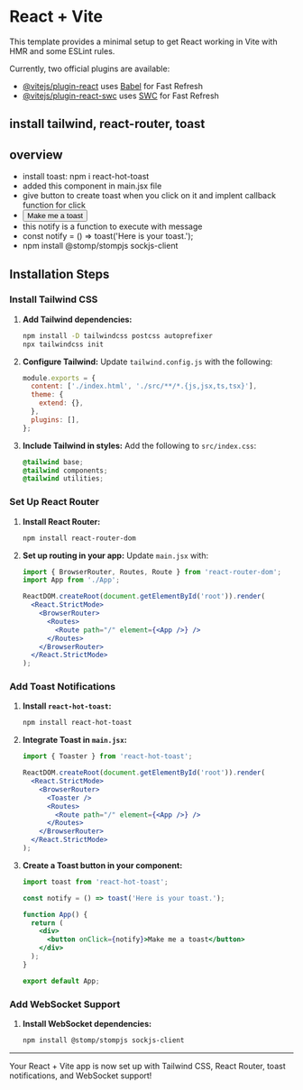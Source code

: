 # React + Vite

This template provides a minimal setup to get React working in Vite with HMR and some ESLint rules.

Currently, two official plugins are available:

- [@vitejs/plugin-react](https://github.com/vitejs/vite-plugin-react/blob/main/packages/plugin-react/README.md) uses [Babel](https://babeljs.io/) for Fast Refresh
- [@vitejs/plugin-react-swc](https://github.com/vitejs/vite-plugin-react-swc) uses [SWC](https://swc.rs/) for Fast Refresh

## install tailwind, react-router, toast

## overview 
-  install toast: npm i react-hot-toast
-  added this component in main.jsx file   <Toaster />
- give button to create toast when you click on it and implent callback function for click
- <button onClick={notify}>Make me a toast</button>
- this notify is a function to execute with message
- const notify = () => toast('Here is your toast.');
- npm install @stomp/stompjs sockjs-client
## Installation Steps

### Install Tailwind CSS

1. **Add Tailwind dependencies:**
   ```bash
   npm install -D tailwindcss postcss autoprefixer
   npx tailwindcss init
   ```

2. **Configure Tailwind:**
   Update `tailwind.config.js` with the following:
   ```javascript
   module.exports = {
     content: ['./index.html', './src/**/*.{js,jsx,ts,tsx}'],
     theme: {
       extend: {},
     },
     plugins: [],
   };
   ```

3. **Include Tailwind in styles:**
   Add the following to `src/index.css`:
   ```css
   @tailwind base;
   @tailwind components;
   @tailwind utilities;
   ```

### Set Up React Router

1. **Install React Router:**
   ```bash
   npm install react-router-dom
   ```

2. **Set up routing in your app:**
   Update `main.jsx` with:
   ```jsx
   import { BrowserRouter, Routes, Route } from 'react-router-dom';
   import App from './App';

   ReactDOM.createRoot(document.getElementById('root')).render(
     <React.StrictMode>
       <BrowserRouter>
         <Routes>
           <Route path="/" element={<App />} />
         </Routes>
       </BrowserRouter>
     </React.StrictMode>
   );
   ```

### Add Toast Notifications

1. **Install `react-hot-toast`:**
   ```bash
   npm install react-hot-toast
   ```

2. **Integrate Toast in `main.jsx`:**
   ```jsx
   import { Toaster } from 'react-hot-toast';

   ReactDOM.createRoot(document.getElementById('root')).render(
     <React.StrictMode>
       <BrowserRouter>
         <Toaster />
         <Routes>
           <Route path="/" element={<App />} />
         </Routes>
       </BrowserRouter>
     </React.StrictMode>
   );
   ```

3. **Create a Toast button in your component:**
   ```jsx
   import toast from 'react-hot-toast';

   const notify = () => toast('Here is your toast.');

   function App() {
     return (
       <div>
         <button onClick={notify}>Make me a toast</button>
       </div>
     );
   }

   export default App;
   ```

### Add WebSocket Support

1. **Install WebSocket dependencies:**
   ```bash
   npm install @stomp/stompjs sockjs-client
   ```

---

Your React + Vite app is now set up with Tailwind CSS, React Router, toast notifications, and WebSocket support!


